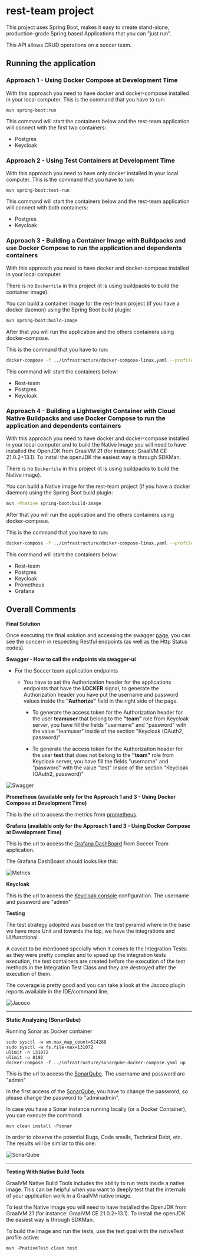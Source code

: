 # rest-team project

This project uses Spring Boot, makes it easy to create stand-alone, production-grade Spring based Applications that you can "just run".

This API allows CRUD operations on a soccer team.

## Running the application
### Approach 1 - Using Docker Compose at Development Time

With this approach you need to have docker and docker-compose installed in your local computer. This is the command
that you have to run:

```shell script
mvn spring-boot:run
```

This command will start the containers below and the rest-team application will connect with the first two containers:
-  Postgres
-  Keycloak


### Approach 2 - Using Test Containers at Development Time

With this approach you need to have only docker installed in your local computer. This is the command that you have to run:

```shell script
mvn spring-boot:test-run
```

This command will start the containers below and the rest-team application will connect with both containers:
-  Postgres
-  Keycloak

### Approach 3 - Building a Container Image with Buildpacks and use Docker Compose to run the application and dependents containers

With this approach you need to have docker and docker-compose installed in your local computer.

There is no `Dockerfile` in this project (it is using buildpacks to build the container image).

You can build a container image for the rest-team project (if you have a docker daemon) using the Spring Boot build plugin:

```bash
mvn spring-boot:build-image
```

After that you will run the application and the others containers using docker-compose.

This is the command that you have to run:
```bash
docker-compose -f ../infrastructure/docker-compose-linux.yaml --profile rest-team up
```

This command will start the containers below:
-  Rest-team 
-  Postgres
-  Keycloak


### Approach 4 - Building a Lightweight Container with Cloud Native Buildpacks and use Docker Compose to run the application and dependents containers

With this approach you need to have docker and docker-compose installed in your local computer and to build the Native Image 
you will need to have installed the OpenJDK from GraalVM 21 (for instance: GraalVM CE 21.0.2+13.1). 
To install the openJDK the easiest way is through SDKMan.

There is no `Dockerfile` in this project (it is using buildpacks to build the Native image).

You can build a Native image for the rest-team project (if you have a docker daemon) using the Spring Boot build plugin:

```bash
mvn -Pnative spring-boot:build-image
```

After that you will run the application and the others containers using docker-compose.

This is the command that you have to run:
```bash
docker-compose -f ../infrastructure/docker-compose-linux.yaml --profile rest-team up
```

This command will start the containers below:
-  Rest-team
-  Postgres
-  Keycloak
-  Prometheus
-  Grafana


## Overall Comments

**Final Solution**

Once executing the final solution and accessing the swagger
[page](http://127.0.0.1:8081/rest-team/swagger-ui/index.html?configUrl=/rest-team/v3/api-docs/swagger-config#/), you can see the
concern in respecting Restful endpoints (as well as the Http Status
codes).

**Swagger - How to call the endpoints via swagger-ui**
- For the Soccer team application endpoints
    - You have to set the Authorization header for the applications endpoints that have the **LOCKER** signal, to generate the Authorization header you have put the username and password values inside the **"Authorize"** field in the right side of the page.

      - To generate the access token for the Authorization header for the user **teamuser** that belong to the **"team"** role from Keycloak server, you have fill the fields "username" and "password" with the value "teamuser" inside of the section "Keycloak (OAuth2, password)"

      - To generate the access token for the Authorization header for the user **test** that does not belong to the **"team"** role from Keycloak server, you have fill the fields "username" and "password" with the value "test" inside of the section "Keycloak (OAuth2, password)"


 ![Swagger](https://i.ibb.co/p0s5Kpb/swagger.png "Swagger Endpoints")


**Prometheus (available only for the Approach 1 and 3 - Using Docker Compose at Development Time)**

This is the url to access the metrics from [prometheus](http://127.0.0.1:9090/graph).

**Grafana (available only for the Approach 1 and 3 - Using Docker Compose at Development Time)**

This is the url to access the [Grafana DashBoard](http://127.0.0.1:3000) from Soccer Team application.

The Grafana DashBoard should looks like this:

![Metrics](https://i.ibb.co/tHjstNG/metric.png
"Metrics")

**Keycloak**

This is the url to access the [Keycloak console](http://127.0.0.1:8080/auth/) configuration.
The username and password are "admin"

**Testing**

The test strategy adopted was based on the test pyramid where in the base
we have more Unit and towards the top, we have the integrations and
UI/functional.

A caveat to be mentioned specially when it comes to the Integration
Tests: as they were pretty complex and to speed up the integration tests execution,
the test containers are created before the execution of the test methods in the Integration Test Class and they are
destroyed after the execution of them.

The coverage is pretty good and you can take a look at the Jacoco plugin
reports available in the IDE/command line.

![Jacoco](https://i.ibb.co/SJ6stfb/jacoco.png
"Jacoco Execution")

---

**Static Analyzing (SonarQube)**

Running Sonar as Docker container
```shell script
sudo sysctl -w vm.max_map_count=524288
sudo sysctl -w fs.file-max=131072
ulimit -n 131072
ulimit -u 8192
docker-compose -f ../infrastructure/sonarqube-docker-compose.yaml up
```
This is the url to access the [SonarQube](http://127.0.0.1:9000/projects?sort=-analysis_date).
The username and password are "admin"

In the first access of the [SonarQube](http://127.0.0.1:9000/projects?sort=-analysis_date), you have to change the password, so please 
change the password to "adminadmin".

In case you have a Sonar instance running locally (or a Docker
Container), you can execute the command:
```shell script
mvn clean install -Psonar
```
In order to observe the potential Bugs, Code smells,
Technical Debt, etc. The results will be similar to this one:

![SonarQube](https://i.ibb.co/L1CfkDw/sonarqube.png
"Sonar Execution")

---

**Testing With Native Build Tools**

GraalVM Native Build Tools includes the ability to run tests inside a native image. 
This can be helpful when you want to deeply test that the internals of your application work in a GraalVM native image.

To test the Native Image you will need to have installed the OpenJDK from GraalVM 21 (for instance: GraalVM CE 21.0.2+13.1).
To install the openJDK the easiest way is through SDKMan.

To build the image and run the tests, use the test goal with the nativeTest profile active:

```shell script
mvn -PnativeTest clean test
```